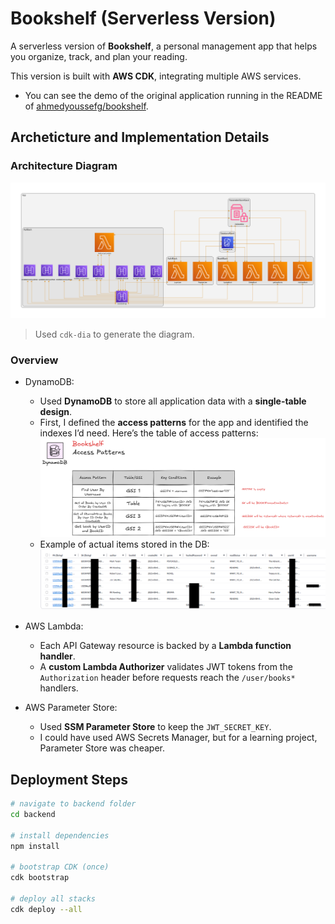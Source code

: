 # Bookshelf (Serverless Version)

A serverless version of **Bookshelf**, a personal management app that helps you organize, track, and plan your reading.  

This version is built with **AWS CDK**, integrating multiple AWS services.  
- You can see the demo of the original application running in the README of [ahmedyoussefg/bookshelf](https://github.com/ahmedyoussefg/bookshelf).


## Archeticture and Implementation Details

### Architecture Diagram

![Architecture Diagram](./assets/arch-diagram.png)
> Used `cdk-dia` to generate the diagram.

### Overview

- DynamoDB:
    - Used **DynamoDB** to store all application data with a **single-table design**. 
    - First, I defined the **access patterns** for the app and identified the indexes I’d need.
    Here’s the table of access patterns:
    ![DynamoDB Access Patterns](./assets/dynamo-patterns.png)
    - Example of actual items stored in the DB: 
    ![DB Items Example](./assets/example.png)

- AWS Lambda:
    - Each API Gateway resource is backed by a **Lambda function handler**. 
    - A **custom Lambda Authorizer** validates JWT tokens from the `Authorization` header before requests reach the `/user/books*` handlers.  

- AWS Parameter Store:
    - Used **SSM Parameter Store** to keep the `JWT_SECRET_KEY`.  
    - I could have used AWS Secrets Manager, but for a learning project, Parameter Store was cheaper.  

## Deployment Steps

```bash
# navigate to backend folder
cd backend

# install dependencies
npm install

# bootstrap CDK (once)
cdk bootstrap

# deploy all stacks
cdk deploy --all
```